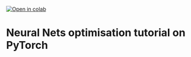 [![Open in colab](https://colab.research.google.com/assets/colab-badge.svg)](https://colab.research.google.com/github/HSE-LAMBDA/NNOptimisation/)

# Neural Nets optimisation tutorial on PyTorch
